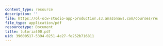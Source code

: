 ```yaml
---
content_type: resource
description: ''
file: https://ol-ocw-studio-app-production.s3.amazonaws.com/courses/res-18-002-introduction-to-matlab-spring-2008/39600517539402514e27fe252b716811_tutorial00.pdf
file_type: application/pdf
resourcetype: Document
title: tutorial00.pdf
uid: 39600517-5394-0251-4e27-fe252b716811
---
```

